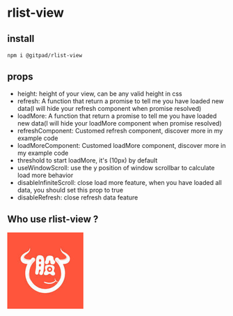 # rlist-view



## install

```shell
npm i @gitpad/rlist-view
```

## props

* height: height of your view, can be any valid height in css
* refresh: A function that return a promise to tell me you have loaded new data(I will hide your refresh component when promise resolved)
* loadMore: A function that return a promise to tell me you have loaded new data(I will hide your loadMore component when promise resolved)
* refreshComponent: Customed refresh component, discover more in my example code
* loadMoreComponent: Customed loadMore component, discover more in my example code
* threshold to start loadMore, it's (10px) by default
* useWindowScroll: use the y position of window scrollbar to calculate load more behavior
* disableInfiniteScroll: close load more feature, when you have loaded all data, you should set this prop to true
* disableRefresh: close refresh data feature

## Who use rlist-view ?

![[股多多](docs/who-used.md)](docs/images/gdd-logo.jpg)

